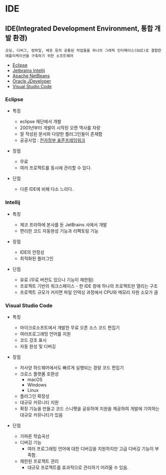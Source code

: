 # IDE

## IDE(Integrated Development Environment, 통합 개발 환경)

    코딩, 디버그, 컴파일, 배포 등의 공통된 작업들을 하나의 그래픽 인터페이스(GUI)로 결합한 애플리케이션을 구축하기 위한 소프트웨어

  * [Eclipse](https://www.eclipse.org)
  * [Jetbrains Intellij](https://www.jetbrains.com)
  * [Apache NetBeans](https://netbeans.apache.org)
  * [Oracle JDeveloper](https://www.oracle.com/kr/application-development/technologies/jdeveloper.html)
  * [Visual Studio Code](https://code.visualstudio.com/)

### Eclipse

* 특징
  * eclipse 재단에서 개발
  * 2001년부터 개발이 시작된 오랜 역사를 자랑
  * 잘 작성된 문서와 다양한 플러그인들이 존재함
  * 공공사업 : [전자정부 표준프레임워크](https://www.egovframe.go.k)

* 장점
  * 무료
  * 여러 프로젝트를 동시에 관리할 수 있다.
* 단점
  * 다른 IDE에 비해 다소 느리다.

### Intellij

* 특징
  * 체코 프라하에 본사를 둔 JetBrains 사에서 개발
  * 편리한 코드 자동완성 기능과 리팩토링 기능

* 장점
  * IDE의 안정성
  * 최적화된 플러그인

* 단점
  * 유료 (무료 버전도 있으나 기능이 제한됨)
  * 프로젝트 기반의 워크스페이스 - 한 IDE 창에 하나의 프로젝트만 열리는 구조
  * 프로젝트 규모가 커지면 파일 인덱싱 과정에서 CPU와 메모리 자원 소모가 큼

### Visual Studio Code

* 특징
  * 마이크로소프트에서 개발한 무료 오픈 소스 코드 편집기
  * 여러프로그래밍 언어를 지원
  * 코드 강조 표시
  * 자동 완성 및 디버깅

* 장점
  * 저사양 하드웨어에서도 빠르게 실행되는 경랑 코드 편집기
  * 크로스 플랫폼 호환성
    * macOS
    * Windows
    * Linux
  * 플러그인 확장성
  * 대규모 커뮤니티 지원
  * 확장 기능을 만들고 코드 스니펫을 공유하며 지원을 제공하여 개발에 기여하는 대규모 커뮤니티가 있음
   
* 단점
  * 가파른 학습곡선
  * 디버깅 기능
    * 여러 프로그래밍 언어에 대한 디버깅을 지원하지만 고급 디버깅 기능이 부족함.
  * 제한된 프로젝트 관리
    * 대규모 프로젝트를 효과적으로 관리하기 어려울 수 있음.
